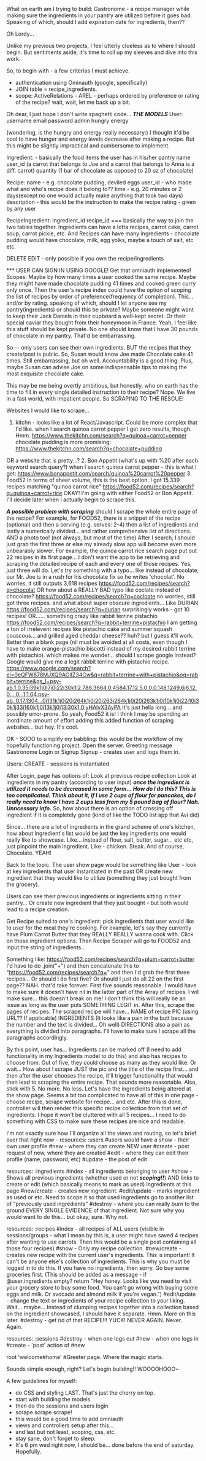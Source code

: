 What on earth am I trying to build:
Gastronome - a recipe manager while making sure the ingredients in your pantry are utilized before it goes bad. Speaking of which, should I add expiration date for ingredients, then??

Oh Lordy...

Unlike my previous two projects, I feel utterly clueless as to where I should begin. But sentiments aside, it's time to roll up my sleeves and dive into this work.

So, to begin with - a few criterias I must achieve.
* authentication using Ominauth (google, specifically)
* JOIN table = recipe_ingredients.
* scope: ActiveRelations - AREL - perhaps ordered by preference or rating of the recipe? wait, wait, let me back up a bit.

Oh dear, I just hope I don't write spaghetti code...
***THE MODELS***
User:
username
email
password
admin
hungry
energy

(wondering, is the hungry and energy really necessary:)
I thought it'd be cool to have hunger and energy levels decrease after making a recipe. But this might be slightly impractical and cumbersome to implement.

Ingredient: - basically the food items the user has in his/her pantry
name
user_id (a carrot that belongs to Joe and a carrot that belongs to Anna is a diff. carrot)
quantity (1 bar of chocolate as opposed to 20 oz of chocolate)

Recipe:
name - e.g. chocolate pudding, deviled eggs
user_id - who made what and who's recipe does it belong to??
time - e.g. 20 minutes or 2 days(except no one would actually make anything that took two days)
description - this would be the instruction to make the recipe
rating - given by any user

RecipeIngredient:
ingredient_id
recipe_id
=== basically the way to join the two tables together. Ingredients can have a lotta recipes, carrot cake, carrot soup, carrot pickle, etc. And Recipes can have many ingredients - chocolate pudding would have chocolate, milk, egg yolks, maybe a touch of salt, etc etc.

DELETE EDIT - only possible if you own the recipe/ingredients

*** USER CAN SIGN IN USING GOOGLE! Get that omniauth implemented!
Scopes: Maybe by how many times a user cooked the same recipe. Maybe they might have made chocolate pudding 41 times and cooked green curry only once. Then the user's recipe index could have the option of scoping the list of recipes by order of preference(frequency of completion). This... and/or by rating. speaking of which, should I let anyone see my pantry(ingredients) or should this be private? Maybe someone might want to keep their Jack Daniels in their cupboard a well-kept secret. Or their special caviar they bought from their honeymoon in France. Yeah, I feel like this stuff should be kept private. No one should know that I have 30 pounds of chocolate in my pantry. That'd be embarrassing.

So -- only users can see their own ingredients.
BUT the recipes that they create/post is public. So, Susan would know Joe made Chocolate cake 41 times. Still embarrassing, but oh well. Accountability is a good thing. Plus, maybe Susan can advise Joe on some indispensable tips to making the most exquisite chocolate cake.

This may be me being overtly ambitious, but honestly, who on earth has the time to fill in every single detailed instruction to their recipe? Nope. We live in a fast world, with impatient people. So SCRAPING TO THE RESCUE!

Websites I would like to scrape...

1. kitchn - looks like a lot of React/Javascript. Could be more complex that I'd like.
when I search quinoa carrot pepper I get zero results, though. Hmm.
https://www.thekitchn.com/search?q=quinoa+carrot+pepper
chocolate pudding is more promising:
https://www.thekitchn.com/search?q=chocolate+pudding

OR a website that is pretty...?
2. Bon Appetit (what's up with %20 after each keyword search query?)
when I search quinoa carrot pepper - this is what I get:
https://www.bonappetit.com/search/quinoa%20carrot%20pepper
3. Food52
In terms of sheer volume, this is the best option. I got 15,339 recipes matching "quinoa carrot rice"
https://food52.com/recipes/search?q=quinoa+carrot+rice
OKAY! I'm going with either Food52 or Bon Appetit. I'll decide later when I actually begin to scrape this.


***A possible problem with scraping***
should I scrape the whole entire page of the recipe?
For example, for FOOD52, there is a snippet of the recipe (optional)
and then a serving (e.g. serves: 2-4)
then a list of ingredients
and lastly a numerically divided... and rather comprehensive list of directions.
AND a photo too! (not always, but most of the time)
After I search, I should just grab the first three or else my already slow app will become even more unbearably slower. For example, the quinoa carrot rice search page put out 22 recipes in its first page... I don't want the app to be retrieving and scraping the detailed recipe of each and every one of those recipes. Yes, just three will do.
Let's try something with a typo... like instead of chocolate, our Mr. Joe is in a rush for his chocolate fix so he writes 'chocolat'. No worries, it still outputs 3,618 recipes
https://food52.com/recipes/search?q=chocolat
OR how about a REALLY BAD typo
like coclate instead of chocolate?
https://food52.com/recipes/search?q=cocloate
no worries, still got three recipes.
and what about super obscure ingredients... Like DURIAN
https://food52.com/recipes/search?q=durian
surprisingly works - got 10 recipes!
OR...... something crazy
like rabbit terrine pistachio
https://food52.com/recipes/search?q=rabbit+terrine+pistachio
I am getting a ton of irrelevent recipes like pistachio cake and summer squash couscous... and grilled aged cheddar cheese?? huh?
but I guess it'll work. Better than a blank page (nil must be avoided at all costs, even though I have to make orange-pistachio biscotti instead of my desired rabbit terrine with pistachio).
which makes me wonder... should I scrape google instead? Google would give me a legit rabbit terrine with pistachio recipe.
https://www.google.com/search?ei=0eQFW878MJXQ9AOIlZ34Cw&q=rabbit+terrine+with+pistachio&oq=rabbit+terrine&gs_l=psy-ab.1.0.35i39k1j0l7j0i22i30k1l2.786.3664.0.4584.17.12.5.0.0.0.148.1249.6j6.12.0....0...1.1.64.psy-ab..0.17.1304...0i131k1j0i20i264k1j0i20i263i264k1j0i20i263k1j0i10k1j0i22i10i30k1j33i160k1j0i13k1j0i13i30k1.0.yHAlvX3AyPA
It's just hella long... and possibly error-prone.
So yeah, Food52 it is!
I think I may be spending an inordinate amount of effort adding this added function of scraping websites... but hey. It's cool.

OK -
SOOO to simplify my babbling:
this would be the workflow of my hopefully functioning project.
Open the server.
Greeting message
Gastronome
Login or Signup
Signup - creates user and logs them in.


Users: CREATE - sessions is instantiated

After Login, page has options of:
Look at previous recipe collection
Look at ingredients in my pantry (according to user input)
***once the ingredient is utilized it needs to be decreased in some form... How do I do this? This is too complicated. Think about it, if I use 2 cups of flour for pancakes, do I really need to know I have 2 cups less from my 5 pound bag of flour? Nah. Unncessary info.***
So, how about there is an option of crossing off ingredient if it is completely gone (kind of like the TODO list app that Avi did)

Since... there are a lot of ingredients in the grand scheme of one's kitchen, how about Ingredient's list would be just the key ingredients one would really like to showcase. Like... instead of
flour, salt, butter, sugar... etc etc, just pinpoint the main ingredient. Like - chicken. Steak. And of course, Chocolate. YEAH!

Back to the topic.
The user show page would be something like
User - look at key ingredients that user instantiated in the past
OR create new ingredient that they would like to utilize (something they just bought from the grocery).

Users can see their previous ingredients or ingredients sitting in their pantry... Or create new ingredient that they just bought - but both would lead to a recipe creation.

Get Recipe suited to one's ingredient:
pick ingredients that user would like to user for the meal they're cooking.
For example, let's say they currently have
Plum Carrot Butter that they REALLY REALLY wanna cook with.
Click on those ingredient options.
Then Recipe Scraper will go to FOOD52 and input the string of ingredients...

Something like:
https://food52.com/recipes/search?q=plum+carrot+butter
I'd have to do .join("+") and then concatenate this to "https://food52.com/recipes/search?q="
and then I'd grab the first three recipes... Or should I do first five?
Or should I just do all 22 on the first page?? NAH. that'd take forever. First five sounds reasonable. I would have to make sure it doesn't have nil in the latter part of the Array of recipes. I will make sure... this doesn't break on me! I don't think this will really be an issue as long as the user puts SOMETHING LEGIT in.
After this, scrape the pages of recipes.
The scraped recipe will have...
NAME of recipe
PIC (using URL?? If applicable)
INGREDIENTS (It looks like a pain in the butt because the number and the text is divided... Oh well)
DIRECTIONS also a pain as everything is divided into paragraphs. I'll have to make sure I scrape all the paragraphs accordingly.

By this point, user has... Ingredients can be marked off (I need to add functionality in my Ingredients model to do this) and also has recipes to choose from. Out of five, they could choose as many as they would like. Or wait...
How about I scrape JUST the pic and the title of the recipe first... and then after the user chooses the recipe, it'll trigger functionality that would then lead to scraping the entire recipe. That sounds more reasonable.
Also, stick with 5. No more. No less.
Let's have the ingredients being altered at the show page. Seems a bit too complicated to have all of this in one page - choose recipe, scrape website for recipe... and etc.
After this is done, controller will then render this specific recipe collection from that set of ingredients. I hope it won't be cluttered with all 5 recipes... I need to  do something with CSS to make sure these recipes are nice and readable.

I'm not exactly sure how I'll organize all the views and routing, so let's brief over that right now -
resources: :users
#users would have a show - their own user profile
#new - where they can create NEW user
#create - post request of new, where they are created
#edit - where they can edit their profile (name, password, etc)
#update - the post of edit

resources: :ingredients
#index - all ingredients belonging to user
#show - Shows all previous ingredients (whether used or not ***scoping!!***) AND links to create or edit (which basically means to mark as used) ingredients at this page
#new/create -  creates new ingredient.
#edit/update - marks ingredient as used or etc. Need to scope it so that used ingredients go to another list of "previously used ingredients"
#destroy - where you can really burn to the ground EVERY SINGLE EVIDENCE of that ingredient. Not sure why you would want to do this... but okay, sure. Why not.

resources: :recipes
#index - all recipes of ALL users (visible in sessions/groups - what I mean by this is, a user might have saved 4 recipes after wanting to use carrots. Then this would be a single post containing all those four recipes)
#show - Only my recipe collection.
#new/create - creates new recipe with the current user's ingredients. This is important! It can't be anyone else's collection of ingredients. This is why you must be logged in to do this. If you have no ingredients, then sorry. Go buy some groceries first. (This should be added as a message - if @user.ingredients.empty? return "Hey honey. Looks like you need to visit your grocery store to buy some food. You can't go wrong with buying some eggs and milk. Or avocado and almond milk if you're vegan.")
#edit/update - change the text or ingredients of your recipe collection to your liking. Wait... maybe... Instead of clumping recipes together into a collection based on the ingredient showcased, I should have it separate. Hmm. More on this later.
#destroy - get rid of that RECIPE!!! YUCK! NEVER AGAIN. Never. Again.

resources: :sessions
#destroy - when one logs out
#new - when one logs in
#create - 'post' action of #new

root 'welcome#home'
#Greeter page. Where the magic starts.

Sounds simple enough, right? Let's begin building!! WOOOOHOOO~

A few guidelines for myself:

* do CSS and styling LAST. That's just the cherry on top.
* start with building the models
* then do the sessions and users login
* scrape scrape scrape!
* this would be a good time to add omniauth
* views and controllers setup after this...
* and last but not least, scoping, css, etc.
* stay sane, don't forget to sleep.
* It's 6 pm wed right now, I should be... done before the end of saturday. Hopefully.

